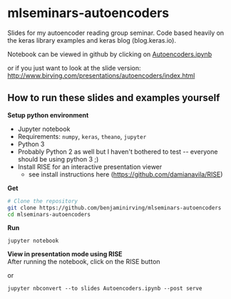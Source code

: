 # mlseminars-autoencoders

Slides for my autoencoder reading group seminar. Code based heavily on the keras library examples and keras blog (blog.keras.io).

Notebook can be viewed in github by clicking on [Autoencoders.ipynb](https://github.com/benjaminirving/mlseminars-autoencoders/blob/master/Autoencoders.ipynb)

or if you just want to look at the slide version:
http://www.birving.com/presentations/autoencoders/index.html

## How to run these slides and examples yourself

**Setup python environment**

- Jupyter notebook
- Requirements: `numpy`, `keras`, `theano`, `jupyter`
- Python 3
- Probably Python 2 as well but I haven't bothered to test -- everyone should be using python 3 ;)
- Install RISE for an interactive presentation viewer 
  - see install instructions here (https://github.com/damianavila/RISE) 

**Get**
```bash
# Clone the repository
git clone https://github.com/benjaminirving/mlseminars-autoencoders
cd mlseminars-autoencoders
```

**Run**
```
jupyter notebook
```

**View in presentation mode using RISE**   
After running the notebook, click on the RISE button

or
```
jupyter nbconvert --to slides Autoencoders.ipynb --post serve
```


